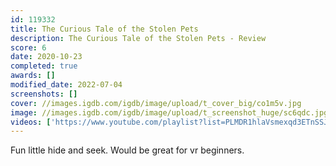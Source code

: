 ```yaml
---
id: 119332
title: The Curious Tale of the Stolen Pets
description: The Curious Tale of the Stolen Pets - Review
score: 6
date: 2020-10-23
completed: true
awards: []
modified_date: 2022-07-04
screenshots: []
cover: //images.igdb.com/igdb/image/upload/t_cover_big/co1m5v.jpg
image: //images.igdb.com/igdb/image/upload/t_screenshot_huge/sc6qdc.jpg
videos: ['https://www.youtube.com/playlist?list=PLMDR1hlaVsmexqd3ETnSSJF455GY66mYY']
---
```

Fun little hide and seek. Would be great for vr beginners.